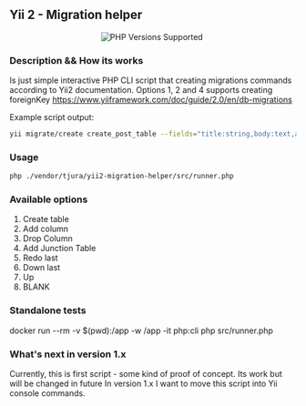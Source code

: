 ## Yii 2 - Migration helper

<p style="text-align:center;">
 <a title="PHP Versions Supported"><img alt="PHP Versions Supported" src="https://img.shields.io/badge/php->=7.2-777bb3.svg?logo=php&logoColor=white&labelColor=555555&style=for-the-badge"></a>  
 <a title="PHP Versions Supported"><img alt="" src="https://img.shields.io/badge/Framework-Yii2-777bb3.svg?logo=framework&logoColor=white&labelColor=555555&style=for-the-badge"></a>
</p>

### Description && How its works

Is just simple interactive PHP CLI script that creating migrations commands according to Yii2 documentation.
Options 1, 2 and 4 supports creating foreignKey
https://www.yiiframework.com/doc/guide/2.0/en/db-migrations

Example script output:

```bash
yii migrate/create create_post_table --fields="title:string,body:text,author_id:integer:notNull:foreignKey(user)"
```

### Usage

```bash
php ./vendor/tjura/yii2-migration-helper/src/runner.php
```

### Available options

1. Create table
2. Add column
3. Drop Column
4. Add Junction Table
5. Redo last
6. Down last
7. Up
8. BLANK

### Standalone tests

docker run --rm -v $(pwd):/app -w /app -it php:cli php src/runner.php

### What's next in version 1.x

Currently, this is first script - some kind of proof of concept. Its work but will be changed in future
In version 1.x I want to move this script into Yii console commands.